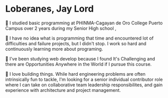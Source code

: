 # Loberanes, Jay Lord

 I studied basic programming at PHINMA-Cagayan de Oro College Puerto Campus over 2 years during my Senior High school ,

 I have no idea what is programming that time and encountered lot of difficulties and failure projects, but I didn't stop. I work so hard and continuously learning more about programing.

 I've been studying web develop because I found It's Challenging and there are Opportunities Anywhere in the World if I pursue this course.

 I love building things. While hard engineering problems are often intrinsically fun to tackle, I'm looking for a senior individual contributor role where I can take on collaborative team leadership responsibilites, and gain experience with architecture and project management.



